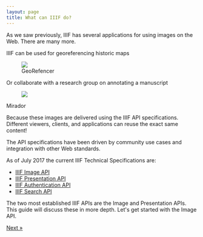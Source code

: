 ```yaml
---
layout: page
title: What can IIIF do?
---
```


As we saw previously, IIIF has several applications for using images on the Web. There are many more.

<div class='col-md-8'>
  IIIF can be used for georeferencing historic maps

  <figure class='figure'>
    <a href='http://www.georeferencer.com/'>
      <img src='{{ site.url }}/assets/georeferencer.jpg' class='img-fluid'>
    </a>
    <figcaption class='figure-caption'>GeoRefencer</figcaption>
  </figure>
</div>

<div class='col-md-8'>
  Or collaborate with a research group on annotating a manuscript
  <figure class='figure'>
    <a href='http://projectmirador.org/'>
      <img src='{{ site.url }}/assets/mirador-anno.gif' class='img-fluid'>
    </a>
  </figure>
  <figcaption class='figure-caption'>Mirador</figcaption>
</div>

Because these images are delivered using the IIIF API specifications. Different viewers, clients, and applications can reuse the exact same content!

The API specifications have been driven by community use cases and integration with other Web standards.

As of July 2017 the current IIIF Technical Specifications are:
 - [IIIF Image API](http://iiif.io/api/image/2.1/)
 - [IIIF Presentation API](http://iiif.io/api/presentation/2.1)
 - [IIIF Authentication API](http://iiif.io/api/auth/1.0)
 - [IIIF Search API](http://iiif.io/api/search/1.0)

The two most established IIIF APIs are the Image and Presentation APIs. This guide will discuss these in more depth. Let's get started with the Image API.

<div class='d-flex justify-content-around'>
  <a class="btn btn-secondary" href="{{'image-api' | relative_url }}">Next &raquo;</a>
</div>
